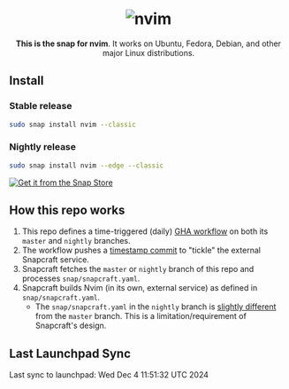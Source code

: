 <h1 align="center">
  <img src="https://raw.githubusercontent.com/neovim/neovim.github.io/master/logos/neovim-logo-300x87.png" alt="nvim">
  <br />
</h1>

<p align="center"><b>This is the snap for nvim</b>. It works on Ubuntu, Fedora, Debian, and other major Linux
distributions.</p>

## Install

### Stable release 

```sh
sudo snap install nvim --classic
```

### Nightly release 
```sh
sudo snap install nvim --edge --classic
```

[![Get it from the Snap Store](https://snapcraft.io/static/images/badges/en/snap-store-black.svg)](https://snapcraft.io/nvim)

## How this repo works

1. This repo defines a time-triggered (daily) [GHA workflow](./.github/workflows/update-readme.yaml) on both its `master` and `nightly` branches.
2. The workflow pushes a [timestamp commit](https://github.com/neovim/neovim-snap/commit/752cca5b7c2d8371f54825c61d0c8ebfedbf6711)
   to "tickle" the external Snapcraft service.
3. Snapcraft fetches the `master` or `nightly` branch of this repo and processes `snap/snapcraft.yaml`.
4. Snapcraft builds Nvim (in its own, external service) as defined in `snap/snapcraft.yaml`.
    - The `snap/snapcraft.yaml` in the `nightly` branch is [slightly different](https://github.com/neovim/neovim-snap/compare/master...nightly)
      from the `master` branch. This is a limitation/requirement of Snapcraft's
      design.

## Last Launchpad Sync

<!-- BEGIN SYNC INFO -->
Last sync to launchpad: Wed Dec  4 11:51:32 UTC 2024
<!-- END SYNC INFO -->
